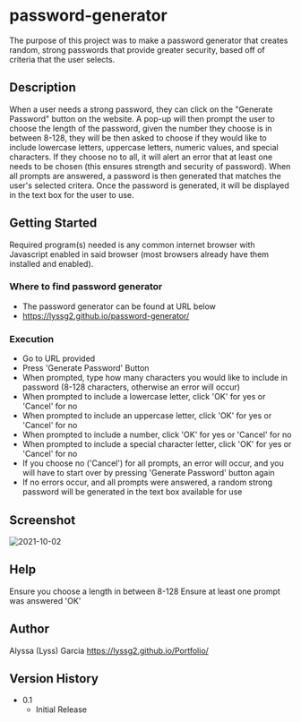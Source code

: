 # password-generator

The purpose of this project was to make a password generator that creates random, strong passwords that provide greater security, based off of criteria that the user selects.

## Description

When a user needs a strong password, they can click on the "Generate Password" button on the website. A pop-up will then prompt the user to choose the length of the password, given the number they choose is in between 8-128, they will be then asked to choose if they would like to include lowercase letters, uppercase letters, numeric values, and special characters. If they choose no to all, it will alert an error that at least one needs to be chosen (this ensures strength and security of password). When all prompts are answered, a password is then generated that matches the user's selected critera. Once the password is generated, it will be displayed in the text box for the user to use.

## Getting Started

Required program(s) needed is any common internet browser with Javascript enabled in said browser (most browsers already have them installed and enabled).

### Where to find password generator 

* The password generator can be found at URL below
* https://lyssg2.github.io/password-generator/

### Execution

* Go to URL provided
* Press 'Generate Password' Button
* When prompted, type how many characters you would like to include in password (8-128 characters, otherwise an error will occur)
* When prompted to include a lowercase letter, click 'OK' for yes or 'Cancel' for no
* When prompted to include an uppercase letter, click 'OK' for yes or 'Cancel' for no
* When prompted to include a number, click 'OK' for yes or 'Cancel' for no
* When prompted to include a special character letter, click 'OK' for yes or 'Cancel' for no
* If you choose no ('Cancel') for all prompts, an error will occur, and you will have to start over by pressing 'Generate Password' button again
* If no errors occur, and all prompts were answered, a random strong password will be generated in the text box available for use

## Screenshot
![2021-10-02](https://user-images.githubusercontent.com/89744530/135737618-6377caa9-5d86-4255-938b-8479c32d2d4c.png)

## Help

Ensure you choose a length in between 8-128
Ensure at least one prompt was answered 'OK'

## Author

Alyssa (Lyss) Garcia
https://lyssg2.github.io/Portfolio/ 

## Version History
* 0.1
    * Initial Release
